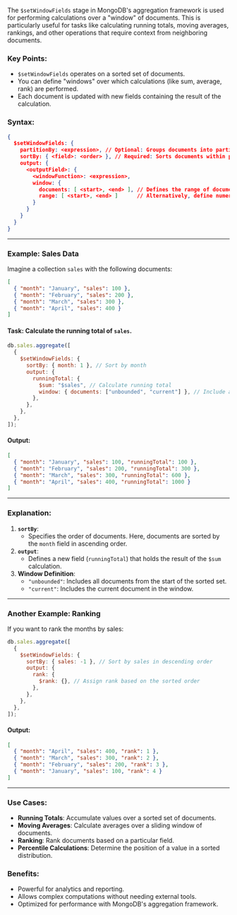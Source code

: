 The `$setWindowFields` stage in MongoDB's aggregation framework is used for performing calculations over a "window" of documents. This is particularly useful for tasks like calculating running totals, moving averages, rankings, and other operations that require context from neighboring documents.

### Key Points:

- `$setWindowFields` operates on a sorted set of documents.
- You can define "windows" over which calculations (like sum, average, rank) are performed.
- Each document is updated with new fields containing the result of the calculation.

### Syntax:

```json
{
  $setWindowFields: {
    partitionBy: <expression>, // Optional: Groups documents into partitions
    sortBy: { <field>: <order> }, // Required: Sorts documents within partitions
    output: {
      <outputField>: {
        <windowFunction>: <expression>,
        window: {
          documents: [ <start>, <end> ], // Defines the range of documents in the window
          range: [ <start>, <end> ]      // Alternatively, define numeric ranges
        }
      }
    }
  }
}
```

---

### Example: Sales Data

Imagine a collection `sales` with the following documents:

```json
[
  { "month": "January", "sales": 100 },
  { "month": "February", "sales": 200 },
  { "month": "March", "sales": 300 },
  { "month": "April", "sales": 400 }
]
```

#### Task: Calculate the running total of `sales`.

```javascript
db.sales.aggregate([
  {
    $setWindowFields: {
      sortBy: { month: 1 }, // Sort by month
      output: {
        runningTotal: {
          $sum: "$sales", // Calculate running total
          window: { documents: ["unbounded", "current"] }, // Include all previous and current documents
        },
      },
    },
  },
]);
```

#### Output:

```json
[
  { "month": "January", "sales": 100, "runningTotal": 100 },
  { "month": "February", "sales": 200, "runningTotal": 300 },
  { "month": "March", "sales": 300, "runningTotal": 600 },
  { "month": "April", "sales": 400, "runningTotal": 1000 }
]
```

---

### Explanation:

1. **`sortBy`**:
   - Specifies the order of documents. Here, documents are sorted by the `month` field in ascending order.
2. **`output`**:
   - Defines a new field (`runningTotal`) that holds the result of the `$sum` calculation.
3. **Window Definition**:
   - `"unbounded"`: Includes all documents from the start of the sorted set.
   - `"current"`: Includes the current document in the window.

---

### Another Example: Ranking

If you want to rank the months by sales:

```javascript
db.sales.aggregate([
  {
    $setWindowFields: {
      sortBy: { sales: -1 }, // Sort by sales in descending order
      output: {
        rank: {
          $rank: {}, // Assign rank based on the sorted order
        },
      },
    },
  },
]);
```

#### Output:

```json
[
  { "month": "April", "sales": 400, "rank": 1 },
  { "month": "March", "sales": 300, "rank": 2 },
  { "month": "February", "sales": 200, "rank": 3 },
  { "month": "January", "sales": 100, "rank": 4 }
]
```

---

### Use Cases:

- **Running Totals**: Accumulate values over a sorted set of documents.
- **Moving Averages**: Calculate averages over a sliding window of documents.
- **Ranking**: Rank documents based on a particular field.
- **Percentile Calculations**: Determine the position of a value in a sorted distribution.

### Benefits:

- Powerful for analytics and reporting.
- Allows complex computations without needing external tools.
- Optimized for performance with MongoDB's aggregation framework.
